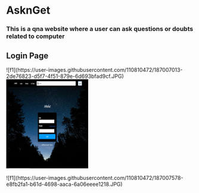# AsknGet

### This is a qna website where a user can ask questions or doubts related to computer 

## Login Page
<p>
![f1](https://user-images.githubusercontent.com/110810472/187007013-2de76823-d5f7-4f51-879e-6d693bfad9cf.JPG)
<img src="f1.jpg" width="220" height="240"/>
</p>
![f1](https://user-images.githubusercontent.com/110810472/187007578-e8fb2fa1-b61d-4698-aaca-6a06eeee1218.JPG)
